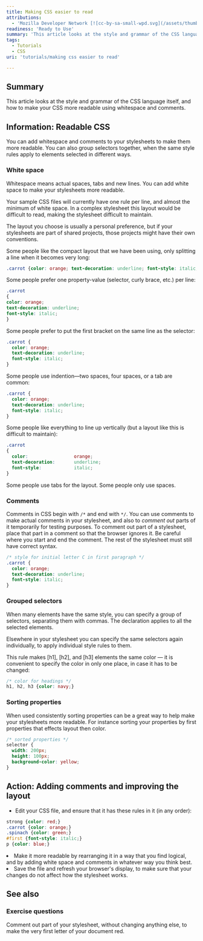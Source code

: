 ```yaml
---
title: Making CSS easier to read
attributions:
  - 'Mozilla Developer Network [![cc-by-sa-small-wpd.svg](/assets/thumb/8/8c/cc-by-sa-small-wpd.svg/120px-cc-by-sa-small-wpd.svg.png)](http://creativecommons.org/licenses/by-sa/3.0/us/).'
readiness: 'Ready to Use'
summary: 'This article looks at the style and grammar of the CSS language itself, and how to make your CSS more readable using whitespace and comments.'
tags:
  - Tutorials
  - CSS
uri: 'tutorials/making css easier to read'

---
```

## Summary

This article looks at the style and grammar of the CSS language itself, and how to make your CSS more readable using whitespace and comments.

## Information: Readable CSS

You can add whitespace and comments to your stylesheets to make them more readable. You can also group selectors together, when the same style rules apply to elements selected in different ways.

### White space

Whitespace means actual spaces, tabs and new lines. You can add white space to make your stylesheets more readable.

Your sample CSS files will currently have one rule per line, and almost the minimum of white space. In a complex stylesheet this layout would be difficult to read, making the stylesheet difficult to maintain.

The layout you choose is usually a personal preference, but if your stylesheets are part of shared projects, those projects might have their own conventions.

Some people like the compact layout that we have been using, only splitting a line when it becomes very long:

``` css
.carrot {color: orange; text-decoration: underline; font-style: italic;}
```

 Some people prefer one property-value (selector, curly brace, etc.) per line:

``` css
.carrot
{
color: orange;
text-decoration: underline;
font-style: italic;
}
```

 Some people prefer to put the first bracket on the same line as the selector:

``` css
.carrot {
  color: orange;
  text-decoration: underline;
  font-style: italic;
}
```

 Some people use indention—two spaces, four spaces, or a tab are common:

``` css
.carrot {
  color: orange;
  text-decoration: underline;
  font-style: italic;
}
```

 Some people like everything to line up vertically (but a layout like this is difficult to maintain):

``` css
.carrot
{
  color:                 orange;
  text-decoration:       underline;
  font-style:            italic;
}
```

 Some people use tabs for the layout. Some people only use spaces.

### Comments

Comments in CSS begin with `/*` and end with `*/`. You can use comments to make actual comments in your stylesheet, and also to *comment out* parts of it temporarily for testing purposes. To comment out part of a stylesheet, place that part in a comment so that the browser ignores it. Be careful where you start and end the comment. The rest of the stylesheet must still have correct syntax.

``` css
/* style for initial letter C in first paragraph */
.carrot {
  color: orange;
  text-decoration: underline;
  font-style: italic;
}
```

### Grouped selectors

When many elements have the same style, you can specify a group of selectors, separating them with commas. The declaration applies to all the selected elements.

Elsewhere in your stylesheet you can specify the same selectors again individually, to apply individual style rules to them.

This rule makes [h1], [h2], and [h3] elements the same color — it is convenient to specify the color in only one place, in case it has to be changed:

``` css
/* color for headings */
h1, h2, h3 {color: navy;}
```

### Sorting properties

When used consistently sorting properties can be a great way to help make your stylesheets more readable. For instance sorting your properties by first properties that effects layout then color.

``` css
/* sorted properties */
selector {
  width: 200px;
  height: 100px;
  background-color: yellow;
}
```

## Action: Adding comments and improving the layout

-   Edit your CSS file, and ensure that it has these rules in it (in any order):

``` css
strong {color: red;}
.carrot {color: orange;}
.spinach {color: green;}
#first {font-style: italic;}
p {color: blue;}
```

<li>
Make it more readable by rearranging it in a way that you find logical, and by adding white space and comments in whatever way you think best.

</li>
<li>
Save the file and refresh your browser's display, to make sure that your changes do not affect how the stylesheet works.

</li>

## See also

### Exercise questions

Comment out part of your stylesheet, without changing anything else, to make the very first letter of your document red.
